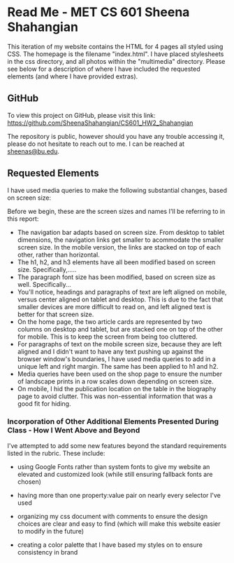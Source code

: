 # Read Me - MET CS 601 Sheena Shahangian

This iteration of my website contains the HTML for 4 pages all styled using CSS. The homepage is the filename "index.html". I have placed stylesheets in the css directory, and all photos within the "multimedia" directory. Please see below for a description of where I have included the requested elements (and where I have provided extras).


## GitHub

To view this project on GitHub, please visit this link: https://github.com/SheenaShahangian/CS601_HW2_Shahangian

The repository is public, however should you have any trouble accessing it, please do not hesitate to reach out to me. I can be reached at sheenas@bu.edu.


## Requested Elements

I have used media queries to make the following substantial changes, based on screen size:

Before we begin, these are the screen sizes and names I'll be referring to in this report:

* The navigation bar adapts based on screen size. From desktop to tablet dimensions, the navigation links get smaller to acommodate the smaller screen size.  In the mobile version, the links are stacked on top of each other, rather than horizontal.
* The h1, h2, and h3 elements have all been modified based on screen size. Specifically,.....
* The paragraph font size has been modified, based on screen size as well. Specifically...
* You'll notice, headings and paragraphs of text are left aligned on mobile, versus center aligned on tablet and desktop. This is due to the fact that smaller devices are more difficult to read on, and left aligned text is better for that screen size.
* On the home page, the two article cards are represented by two columns on desktop and tablet, but are stacked one on top of the other for mobile. This is to keep the screen from being too cluttered.
* For paragraphs of text on the mobile screen size, because they are left aligned and I didn't want to have any text pushing up against the browser window's boundaries, I have used media queries to add in a unique left and right margin. The same has been applied to h1 and h2.
* Media queries have been used on the shop page to ensure the number of landscape prints in a row scales down depending on screen size.
* On mobile, I hid the publication location on the table in the biography page to avoid clutter. This was non-essential information that was a good fit for hiding.

### Incorporation of Other Additional Elements Presented During Class - How I Went Above and Beyond

I've attempted to add some new features beyond the standard requirements listed in the rubric. These include: 

* using Google Fonts rather than system fonts to give my website an elevated and customized look (while still ensuring fallback fonts are chosen)

* having more than one property:value pair on nearly every selector I've used

* organizing my css document with comments to ensure the design choices are clear and easy to find (which will make this website easier to modify in the future)

* creating a color palette that I have based my styles on to ensure consistency in brand

  